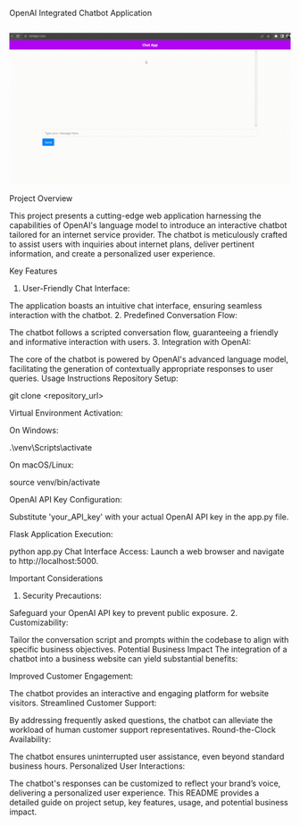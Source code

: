 OpenAI Integrated Chatbot Application

![OpenAI Integrated Chatbot Application](./clip.gif)


Project Overview

This project presents a cutting-edge web application harnessing the capabilities of OpenAI's language model to introduce an interactive chatbot tailored for an internet service provider. The chatbot is meticulously crafted to assist users with inquiries about internet plans, deliver pertinent information, and create a personalized user experience.

Key Features

1. User-Friendly Chat Interface:

The application boasts an intuitive chat interface, ensuring seamless interaction with the chatbot.
2. Predefined Conversation Flow:

The chatbot follows a scripted conversation flow, guaranteeing a friendly and informative interaction with users.
3. Integration with OpenAI:

The core of the chatbot is powered by OpenAI's advanced language model, facilitating the generation of contextually appropriate responses to user queries.
Usage Instructions
Repository Setup:

git clone <repository_url>


Virtual Environment Activation:

On Windows:


.\venv\Scripts\activate

On macOS/Linux:


source venv/bin/activate

OpenAI API Key Configuration:


Substitute 'your_API_key' with your actual OpenAI API key in the app.py file.

Flask Application Execution:


python app.py
Chat Interface Access:
Launch a web browser and navigate to http://localhost:5000.

Important Considerations
1. Security Precautions:

Safeguard your OpenAI API key to prevent public exposure.
2. Customizability:

Tailor the conversation script and prompts within the codebase to align with specific business objectives.
Potential Business Impact
The integration of a chatbot into a business website can yield substantial benefits:

Improved Customer Engagement:

The chatbot provides an interactive and engaging platform for website visitors.
Streamlined Customer Support:

By addressing frequently asked questions, the chatbot can alleviate the workload of human customer support representatives.
Round-the-Clock Availability:

The chatbot ensures uninterrupted user assistance, even beyond standard business hours.
Personalized User Interactions:

The chatbot's responses can be customized to reflect your brand’s voice, delivering a personalized user experience.
This README provides a detailed guide on project setup, key features, usage, and potential business impact.





